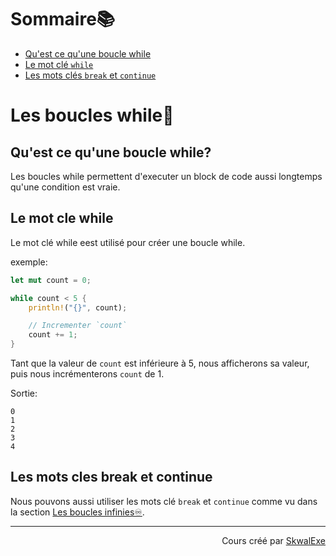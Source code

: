 # Sommaire📚
- [Qu'est ce qu'une boucle while](#quest-ce-quune-boucle-while)
- [Le mot clé `while`](#le-mot-cle-while)
- [Les mots clés `break` et `continue`](#les-mots-cles-break-et-continue)
# Les boucles while🔁
## Qu'est ce qu'une boucle while?
Les boucles while permettent d'executer un block de code aussi longtemps qu'une condition est vraie.
## Le mot cle while
Le mot clé while eest utilisé pour créer une boucle while.

exemple:

```rust
let mut count = 0;

while count < 5 {
    println!("{}", count);

    // Incrementer `count`
    count += 1;
}
```
Tant que la valeur de `count` est inférieure à 5, nous afficherons sa valeur, puis nous incrémenterons `count` de 1.

Sortie:
```
0
1
2
3
4
```
## Les mots cles break et continue
Nous pouvons aussi utiliser les mots clé `break` et `continue` comme vu dans la section [Les boucles infinies♾️](https://github.com/SkwalExe/apprendre-rust/tree/main/cours/les-boucles-infinies).

<!--

---

<p align="right"><a href="https://github.com/SkwalExe/apprendre-rust/tree/main/cours/hello-world">Section suivante ⏭️</a></p>
-->

---


<p align="right">Cours créé par <a href="https://github.com/SkwalExe/" target="_blank">SkwalExe</a></p>